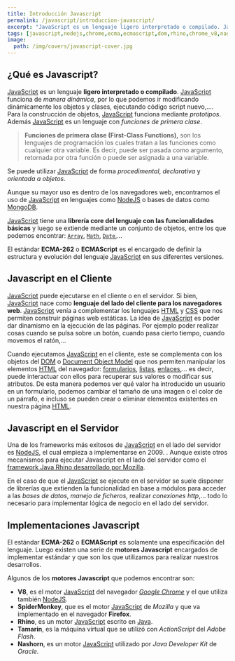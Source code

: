 ```yaml
---
title: Introducción Javascript
permalink: /javascript/introduccion-javascript/
excerpt: "JavaScript es un lenguaje ligero interpretado o compilado. JavaScript funciona de manera dinámica, por lo que podemos ir modificando dinámicamente los objetos y clases, ejecutando código script nuevo"
tags: [javascript,nodejs,chrome,ecma,ecmascript,dom,rhino,chrome_v8,nashorn]
image:
  path: /img/covers/javascript-cover.jpg
---
```


## ¿Qué es Javascript?


[JavaScript](https://www.manualweb.net/javascript/) es un lenguaje **ligero interpretado o compilado**. [JavaScript](https://www.manualweb.net/javascript/) funciona de _manera dinámica_, por lo que podemos ir modificando dinámicamente los objetos y clases, ejecutando código script nuevo,…. Para la construcción de objetos, [JavaScript](https://www.manualweb.net/javascript/) funciona mediante _prototipos_. Además [JavaScript](https://www.manualweb.net/javascript/) es un lenguaje con _funciones de primera clase_.


> **Funciones de primera clase (First-Class Functions),** son los lenguajes de programación los cuales tratan a las funciones como cualquier otra variable. Es decir, puede ser pasada como argumento, retornada por otra función o puede ser asignada a una variable.


Se puede utilizar [JavaScript](https://www.manualweb.net/javascript/) de forma _procedimental_, _declarativa_ y _orientada a objetos_.


Aunque su mayor uso es dentro de los navegadores web, encontramos el uso de [JavaScript](https://www.manualweb.net/javascript/) en lenguajes como [NodeJS](https://lineadecodigo.com/categoria/nodejs/) o bases de datos como [MongoDB](https://www.manualweb.net/mongodb/).


[JavaScript](https://www.manualweb.net/javascript/) tiene una **librería core del lenguaje con las funcionalidades básicas** y luego se extiende mediante un conjunto de objetos, entre los que podemos encontrar: [`Array`](https://w3api.com/Javascript/Array/), [`Math`](https://w3api.com/Javascript/Math/), [`Date`](https://w3api.com/Javascript/Date/),…


El estándar **ECMA-262** o **ECMAScript** es el encargado de definir la estructura y evolución del lenguaje [JavaScript](https://www.manualweb.net/javascript/) en sus diferentes versiones.


## Javascript en el Cliente


[JavaScript](https://www.manualweb.net/javascript/) puede ejecutarse en el cliente o en el servidor. Si bien, [JavaScript](https://www.manualweb.net/javascript/) nace como **lenguaje del lado del cliente para los navegadores web**. [JavaScript](https://www.manualweb.net/javascript/) venía a complementar los lenguajes [HTML](https://www.manualweb.net/html/) y [CSS](https://www.manualweb.net/css/) que nos permiten construir páginas web estáticas. La idea de [JavaScript](https://www.manualweb.net/javascript/) es poder dar dinamismo en la ejecución de las páginas. Por ejemplo poder realizar cosas cuando se pulsa sobre un botón, cuando pasa cierto tiempo, cuando movemos el ratón,…


Cuando ejecutamos [JavaScript](https://www.manualweb.net/javascript/)  en el cliente, este se complementa con los objetos del [DOM](https://www.manualweb.net/dom/) o [Document Object Model](https://www.manualweb.net/dom/) que nos permiten manipular los elementos [HTML](https://www.manualweb.net/html/) del navegador: [formularios](https://www.manualweb.net/html/formularios-html/), [listas](https://www.manualweb.net/html/listas-html/), [enlaces](https://www.manualweb.net/html/enlaces-html/),… es decir, puede interactuar con ellos para recuperar sus valores o modificar sus atributos. De esta manera podemos ver qué valor ha introducido un usuario en un formulario, podemos cambiar el tamaño de una imagen o el color de un párrafo, e incluso se pueden crear o eliminar elementos existentes en nuestra página [HTML](https://www.manualweb.net/html/).


## Javascript en el Servidor


Una de los frameworks más exitosos de [JavaScript](https://www.manualweb.net/javascript/) en el lado del servidor es [NodeJS](https://lineadecodigo.com/categoria/nodejs/), el cual empieza a implementarse en 2009. . Aunque existe otros mecanismos para ejecutar Javascript en el lado del servidor como el [framework Java Rhino desarrollado por Mozilla](https://github.com/mozilla/rhino).


En el caso de que el [JavaScript](https://www.manualweb.net/javascript/) se ejecute en el servidor se suele disponer de librerías que extienden la funcionalidad en base a módulos para acceder a las _bases de datos_, _manejo de ficheros_, realizar _conexiones http_,… todo lo necesario para implementar lógica de negocio en el lado del servidor.


## Implementaciones Javascript


El estándar **ECMA-262** o **ECMAScript** es solamente una especificación del lenguaje. Luego existen una serie de **motores Javascript** encargados de implementar estándar y que son los que utilizamos para realizar nuestros desarrollos.


Algunos de los **motores Javascript** que podemos encontrar son:

- **V8**, es el motor [JavaScript](https://www.manualweb.net/javascript/) del navegador [_Google Chrome_](https://www.ayudaenlaweb.com/navegadores/que-es-google-chrome/) y el que utiliza también [NodeJS](https://lineadecodigo.com/categoria/nodejs/).
- **SpiderMonkey**, que es el motor [JavaScript](https://www.manualweb.net/javascript/) de _Mozilla_ y que va implementado en el navegador **Firefox**.
- **Rhino**, es un motor [JavaScript](https://www.manualweb.net/javascript/) escrito en [Java](https://www.manualweb.net/java/).
- **Tamarin**, es la máquina virtual que se utilizó con _ActionScript_ del _Adobe Flash_.
- **Nashorn**, es un motor [JavaScript](https://www.manualweb.net/javascript/) utilizado por _Java Developer Kit_ de _Oracle_.
